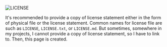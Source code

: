 ![LICENSE](https://img.shields.io/badge/license-public_domain-blue.svg)

It's recommended to provide a copy of license statement either in the form of physical file or the license statement. Common names for license file are such as `LICENSE`, `LICENSE.txt`, or `LICENSE.md`. But sometimes, somewhere in my projects, I cannot provide a copy of license statement, so I have to link to. Then, this page is created.
